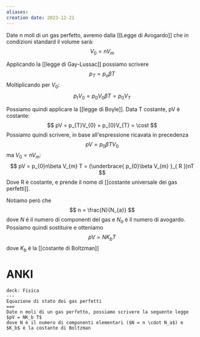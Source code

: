 ```yaml
---
aliases: 
creation date: 2023-12-21
---
```


Date n moli di un gas perfetto, avremo dalla [[Legge di Avogardo]] che in condizioni standard il volume sarà:
$$ V_{0} = nV_{m} $$

Applicando la [[legge di Gay-Lussac]] possiamo scrivere
$$ p_{T}=p_{o}\beta T $$
Moltiplicando per $V_{0}$:
$$ p_{t}V_{0} = p_{0}V_{0}\beta T = p_{0}V_{T} $$

Possiamo quindi applicare la [[legge di Boyle]]. Data T costante, pV è costante:
$$ pV = p_{T}V_{0} = p_{0}V_{T} = \cost $$
Possiamo quindi scrivere, in base all'espressione ricavata in precedenza
$$ pV = p_{0}\beta TV_{0} $$
ma $V_{0} = nV_{m}$:
$$ pV = p_{0}n\beta V_{m} T = (\underbrace{ p_{0}\beta V_{m} }_{ R })nT $$
Dove R è costante, e prende il nome di [[costante universale dei gas perfetti]].

Notiamo però che
$$ n = \frac{N}{N_{a}} $$
dove $N$ è il numero di componenti del gas e $N_{a}$ è il numero di avogardo. Possiamo quindi sostituire e otteniamo
$$ pV = NK_{b}T $$
dove $K_{b}$ è la [[costante di Boltzman]]

# ANKI

```anki
deck: Fisica
---
Equazione di stato dei gas perfetti
===
Date n moli di un gas perfetto, possiamo scrivere la seguente legge
$pV = NK_b T$
dove N è il numero di componenti elementari ($N = n \cdot N_a$) e $K_b$ è la costante di Boltzman
```
